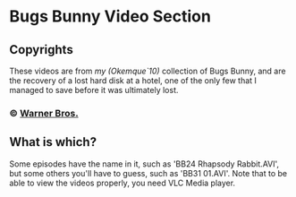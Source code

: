 # Bugs Bunny Video Section

## Copyrights

These videos are from *my (Okemque`10)* collection of Bugs Bunny, and are the recovery of a lost hard disk at a hotel, one of the only few that I managed to save before it was ultimately lost.

### © [Warner Bros.](https://www.warnerbros.com)

## What is which?

Some episodes have the name in it, such as 'BB24 Rhapsody Rabbit.AVI', but some others you'll have to guess, such as 'BB31 01.AVI'. Note that to be able to view the videos properly, you need VLC Media player.
